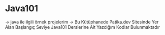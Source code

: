 # Java101
-> java ile ilgili örnek projelerim
-> Bu Kütüphanede Patika.dev Sitesinde Yer Alan Başlangıç Seviye Java101 Derslerine Ait Yazdığım Kodlar Bulunmaktadır

